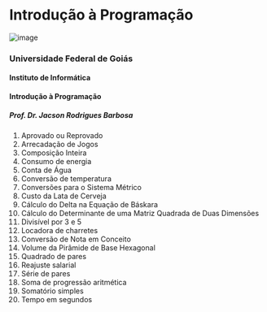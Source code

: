# Introdução à Programação
![image](https://img.shields.io/badge/Go-00ADD8?style=for-the-badge&logo=go&logoColor=white)

### Universidade Federal de Goiás
#### Instituto de Informática
#### Introdução à Programação
##### Prof. Dr. Jacson Rodrigues Barbosa

1. Aprovado ou Reprovado
2. Arrecadação de Jogos
3. Composição Inteira
4. Consumo de energia
5. Conta de Água
6. Conversão de temperatura
7. Conversões para o Sistema Métrico
8. Custo da Lata de Cerveja
9. Cálculo do Delta na Equação de Báskara
10. Cálculo do Determinante de uma Matriz Quadrada de Duas Dimensões
11. Divisível por 3 e 5
12. Locadora de charretes
13. Conversão de Nota em Conceito
14. Volume da Pirâmide de Base Hexagonal
15. Quadrado de pares
16. Reajuste salarial
17. Série de pares
18. Soma de progressão aritmética
19. Somatório simples
20. Tempo em segundos
